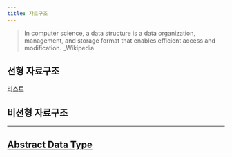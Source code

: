 ```yaml
---
title: 자료구조
---
```


> In computer science, a data structure is a data organization, management, and storage format that enables efficient access and modification. _Wikipedia

## 선형 자료구조

[리스트](list)

## 비선형 자료구조

---

## [Abstract Data Type](adt)